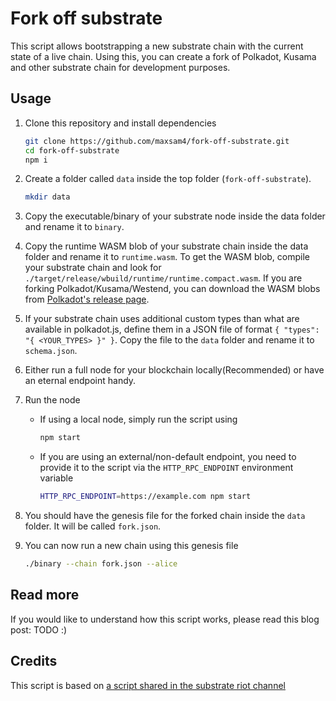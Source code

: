 # Fork off substrate

This script allows bootstrapping a new substrate chain with the current state of a live chain. Using this, you can create a fork of Polkadot, Kusama and other substrate chain for development purposes.

## Usage

1. Clone this repository and install dependencies

    ```bash
    git clone https://github.com/maxsam4/fork-off-substrate.git
    cd fork-off-substrate
    npm i
    ```

2. Create a folder called `data` inside the top folder (`fork-off-substrate`).

    ```bash
    mkdir data
    ```

3. Copy the executable/binary of your substrate node inside the data folder and rename it to `binary`.

4. Copy the runtime WASM blob of your substrate chain inside the data folder and rename it to `runtime.wasm`. To get the WASM blob, compile your substrate chain and look for `./target/release/wbuild/runtime/runtime.compact.wasm`. If you are forking Polkadot/Kusama/Westend, you can download the WASM blobs from [Polkadot's release page](https://github.com/paritytech/polkadot/releases).

5. If your substrate chain uses additional custom types than what are available in polkadot.js, define them in a JSON file of format `{ "types": "{ <YOUR_TYPES> }" }`. Copy the file to the `data` folder and rename it to `schema.json`.

6. Either run a full node for your blockchain locally(Recommended) or have an eternal endpoint handy.

7. Run the node
    * If using a local node, simply run the script using

        ```bash
        npm start
        ```

    * If you are using an external/non-default endpoint, you need to provide it to the script via the `HTTP_RPC_ENDPOINT` environment variable

        ```bash
        HTTP_RPC_ENDPOINT=https://example.com npm start
        ```

8. You should have the genesis file for the forked chain inside the `data` folder. It will be called `fork.json`.

9. You can now run a new chain using this genesis file

    ```bash
    ./binary --chain fork.json --alice
    ```

## Read more

If you would like to understand how this script works, please read this blog post: TODO :)


## Credits

This script is based on [a script shared in the substrate riot channel](https://hackmd.io/mGgNZX0VT4S0UTaq89-_SQ)
